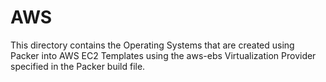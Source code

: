 # AWS
This directory contains the Operating Systems that are created using Packer into AWS EC2 Templates using the aws-ebs Virtualization 
Provider specified in the Packer build file.
